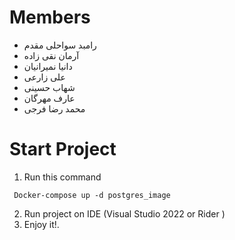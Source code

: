 # Members

 - رامبد سواحلی مقدم
 - آرمان نقی زاده
 - دانیا نمیرانیان
 - علی زارعی
 - شهاب حسینی
 - عارف مهرگان
 - محمد رضا فرجی

# Start Project

 1. Run this command

   ` Docker-compose up -d postgres_image`

 2. Run project on IDE (Visual Studio 2022 or Rider )
 3. Enjoy it!.
